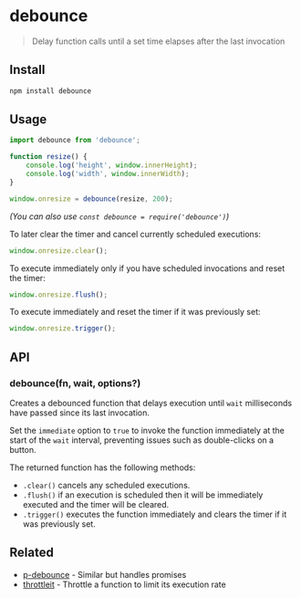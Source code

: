 # debounce

> Delay function calls until a set time elapses after the last invocation

## Install

```sh
npm install debounce
```

## Usage

```js
import debounce from 'debounce';

function resize() {
	console.log('height', window.innerHeight);
	console.log('width', window.innerWidth);
}

window.onresize = debounce(resize, 200);
```

*(You can also use `const debounce = require('debounce')`)*

To later clear the timer and cancel currently scheduled executions:

```js
window.onresize.clear();
```

To execute immediately only if you have scheduled invocations and reset the timer:

```js
window.onresize.flush();
```

To execute immediately and reset the timer if it was previously set:

```js
window.onresize.trigger();
```

## API

### debounce(fn, wait, options?)

Creates a debounced function that delays execution until `wait` milliseconds have passed since its last invocation.

Set the `immediate` option to `true` to invoke the function immediately at the start of the `wait` interval, preventing issues such as double-clicks on a button.

The returned function has the following methods:

- `.clear()` cancels any scheduled executions.
- `.flush()` if an execution is scheduled then it will be immediately executed and the timer will be cleared.
- `.trigger()` executes the function immediately and clears the timer if it was previously set.

## Related

- [p-debounce](https://github.com/sindresorhus/p-debounce) - Similar but handles promises
- [throttleit](https://github.com/sindresorhus/throttleit) - Throttle a function to limit its execution rate
